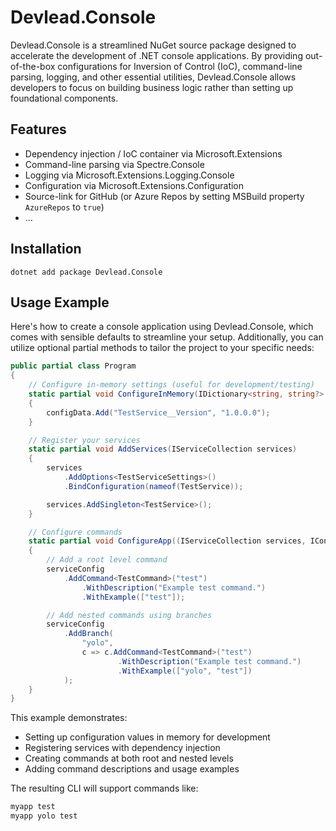 # Devlead.Console

Devlead.Console is a streamlined NuGet source package designed to accelerate the development of .NET console applications. By providing out-of-the-box configurations for Inversion of Control (IoC), command-line parsing, logging, and other essential utilities, Devlead.Console allows developers to focus on building business logic rather than setting up foundational components.

## Features

- Dependency injection / IoC container via Microsoft.Extensions
- Command-line parsing via Spectre.Console
- Logging via Microsoft.Extensions.Logging.Console
- Configuration via Microsoft.Extensions.Configuration
- Source-link for GitHub (or Azure Repos by setting MSBuild property `AzureRepos` to `true`)
- ...

## Installation

```
dotnet add package Devlead.Console
```

## Usage Example

Here's how to create a console application using Devlead.Console, which comes with sensible defaults to streamline your setup. Additionally, you can utilize optional partial methods to tailor the project to your specific needs:

```csharp
public partial class Program
{
    // Configure in-memory settings (useful for development/testing)
    static partial void ConfigureInMemory(IDictionary<string, string?> configData)
    {
        configData.Add("TestService__Version", "1.0.0.0");
    }

    // Register your services
    static partial void AddServices(IServiceCollection services)
    {
        services
            .AddOptions<TestServiceSettings>()
            .BindConfiguration(nameof(TestService));

        services.AddSingleton<TestService>();
    }

    // Configure commands
    static partial void ConfigureApp((IServiceCollection services, IConfigurator configuration) serviceConfig)
    {
        // Add a root level command
        serviceConfig
            .AddCommand<TestCommand>("test")
                .WithDescription("Example test command.")
                .WithExample(["test"]);

        // Add nested commands using branches
        serviceConfig
            .AddBranch(
                "yolo",
                c => c.AddCommand<TestCommand>("test")
                        .WithDescription("Example test command.")
                        .WithExample(["yolo", "test"])
            );
    }
}
```

This example demonstrates:
- Setting up configuration values in memory for development
- Registering services with dependency injection
- Creating commands at both root and nested levels
- Adding command descriptions and usage examples

The resulting CLI will support commands like:
```bash
myapp test
myapp yolo test
```



